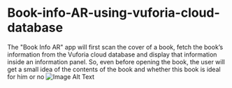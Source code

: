 # Book-info-AR-using-vuforia-cloud-database
 The "Book Info AR" app will first scan the cover of a book, fetch the book’s information from the Vuforia cloud database and display that information inside an information panel. So, even before opening the book, the user will get a small idea of the contents of the book and whether this book is ideal for him or no
 ![Image Alt Text](https://github.com/MounikaDasa/Book-info-AR-using-vuforia-cloud-database/blob/main/Screenshot%20(105).png=100*100)

